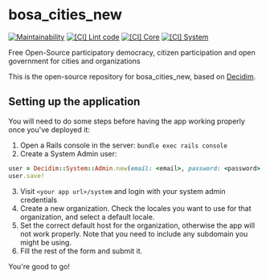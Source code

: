 # bosa_cities_new

[![Maintainability](https://api.codeclimate.com/v1/badges/7cf3bc92360f76a4dc07/maintainability)](https://codeclimate.com/github/belighted/bosa-cities-new/maintainability)
[![[CI] Lint code](https://github.com/belighted/bosa-cities-new/actions/workflows/lint_code.yml/badge.svg)](https://github.com/belighted/bosa-cities-new/actions/workflows/lint_code.yml)
[![[CI] Core](https://github.com/belighted/bosa-cities-new/actions/workflows/ci_core.yml/badge.svg)](https://github.com/belighted/bosa-cities-new/actions/workflows/ci_core.yml)
[![[CI] System](https://github.com/belighted/bosa-cities-new/actions/workflows/ci_system.yml/badge.svg)](https://github.com/belighted/bosa-cities-new/actions/workflows/ci_system.yml)

Free Open-Source participatory democracy, citizen participation and open government for cities and organizations

This is the open-source repository for bosa_cities_new, based on [Decidim](https://github.com/decidim/decidim).

## Setting up the application

You will need to do some steps before having the app working properly once you've deployed it:

1. Open a Rails console in the server: `bundle exec rails console`
2. Create a System Admin user:
```ruby
user = Decidim::System::Admin.new(email: <email>, password: <password>, password_confirmation: <password>)
user.save!
```
3. Visit `<your app url>/system` and login with your system admin credentials
4. Create a new organization. Check the locales you want to use for that organization, and select a default locale.
5. Set the correct default host for the organization, otherwise the app will not work properly. Note that you need to include any subdomain you might be using.
6. Fill the rest of the form and submit it.

You're good to go!

